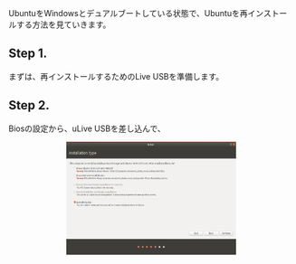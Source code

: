 UbuntuをWindowsとデュアルブートしている状態で、Ubuntuを再インストールする方法を見ていきます。
## Step 1.
まずは、再インストールするためのLive USBを準備します。
## Step 2.
Biosの設定から、uLive USBを差し込んで、
<p align="center">
 <img width="300" height="200" src="Screenshot from 2019-08-27 08-33-46.png">
</p>

